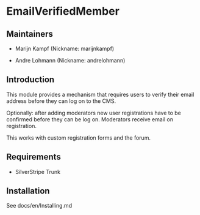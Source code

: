 # EmailVerifiedMember

## Maintainers

 * Marijn Kampf (Nickname: marijnkampf)
  <marijn at exadium dot com>

 * Andre Lohmann (Nickname: andrelohmann)
  <lohmann dot andre at googlemail dot com>

## Introduction

This module provides a mechanism that requires users to verify their email address before they can log on to the CMS.

Optionally: after adding moderators new user registrations have to be confirmed before they can be log on. Moderators receive email on registration.

This works with custom registration forms and the forum.

## Requirements

 * SilverStripe Trunk

## Installation

See docs/en/Installing.md

